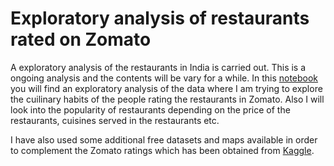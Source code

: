 # Exploratory analysis of restaurants rated on Zomato

A exploratory analysis of the restaurants in India is carried out. This is a ongoing analysis and the contents will be vary for  a while. In this [notebook](https://github.com/nathdipankar/restaurants-data-zomato-india/blob/master/Finding%20the%20best%20restuarants.ipynb) you will find an exploratory analysis of the data where I am trying to explore the cuilinary habits of the people rating the restaurants in Zomato. Also I will look into the popularity of restaurants depending on the price of the restaurants, cuisines served in the restaurants etc.

I have also used some additional free datasets and maps available in order to complement the Zomato ratings which has been obtained from [Kaggle](https://www.kaggle.com/shrutimehta/zomato-restaurants-data).
